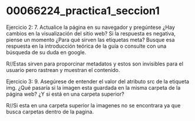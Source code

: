 # 00066224_practica1_seccion1
Ejercicio 2:
7. Actualice la página en su navegador y pregúntese ¿Hay cambios en la visualización del sitio web? Si la
respuesta es negativa, piense un momento ¿Para qué sirven las etiquetas meta? Busque esa respuesta en la
introducción teórica de la guía o consulte con una búsqueda de su duda en google.

R//Estas sirven para proporcinar metadatos y estos son invisibles para el usuario pero rastrean y muestran el contenido.

Ejercicio 3:
9. Asegúrese de entender el valor del atributo src de la etiqueta img. ¿Qué pasaría si la imagen esta guardada en la misma carpeta de la página web? ¿Y si está en una carpeta superior?

R//Si esta en una carpeta superior la imagenes no se encontrara ya que busca carpetas dentro de la pagina.